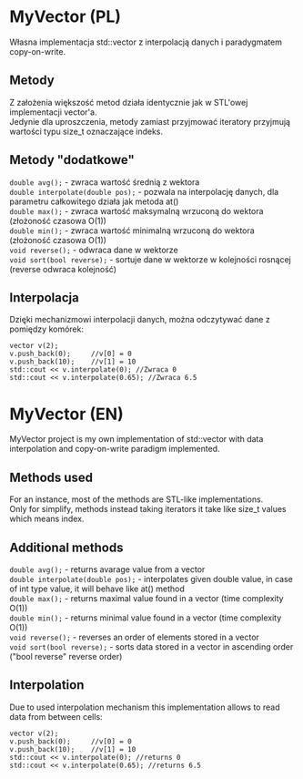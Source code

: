 # MyVector (PL)
Własna implementacja std::vector z interpolacją danych i paradygmatem copy-on-write.
## Metody
Z założenia większość metod działa identycznie jak w STL'owej implementacji vector'a.  
Jedynie dla uproszczenia, metody zamiast przyjmować iteratory przyjmują wartości typu size_t oznaczające indeks.
## Metody "dodatkowe"
`double avg();` - zwraca wartość średnią z wektora  
`double interpolate(double pos);` - pozwala na interpolację danych, dla parametru całkowitego działa jak metoda at()  
`double max();` - zwraca wartość maksymalną wrzuconą do wektora (złożoność czasowa O(1))  
`double min();` - zwraca wartość minimalną wrzuconą do wektora (złożoność czasowa O(1))  
`void reverse();` - odwraca dane w wektorze  
`void sort(bool reverse);` - sortuje dane w wektorze w kolejności rosnącej (reverse odwraca kolejność)  
## Interpolacja
Dzięki mechanizmowi interpolacji danych, można odczytywać dane z pomiędzy komórek:
```
vector v(2);
v.push_back(0);     //v[0] = 0
v.push_back(10);    //v[1] = 10
std::cout << v.interpolate(0); //Zwraca 0
std::cout << v.interpolate(0.65); //Zwraca 6.5
```
# MyVector (EN)
MyVector project is my own implementation of std::vector with data interpolation and copy-on-write paradigm implemented.
## Methods used
For an instance, most of the methods are STL-like implementations.  
Only for simplify, methods instead taking iterators it take like size_t values which means index.
## Additional methods
`double avg();` - returns avarage value from a vector  
`double interpolate(double pos);` - interpolates given double value, in case of int type value, it will behave like at() method  
`double max();` - returns maximal value found in a vector (time complexity O(1))  
`double min();` - returns minimal value found in a vector (time complexity O(1))  
`void reverse();` - reverses an order of elements stored in a vector  
`void sort(bool reverse);` - sorts data stored in a vector in ascending order ("bool reverse" reverse order)  
## Interpolation
Due to used interpolation mechanism this implementation allows to read data from between cells:
```
vector v(2);
v.push_back(0);     //v[0] = 0
v.push_back(10);    //v[1] = 10
std::cout << v.interpolate(0); //returns 0
std::cout << v.interpolate(0.65); //returns 6.5
```
